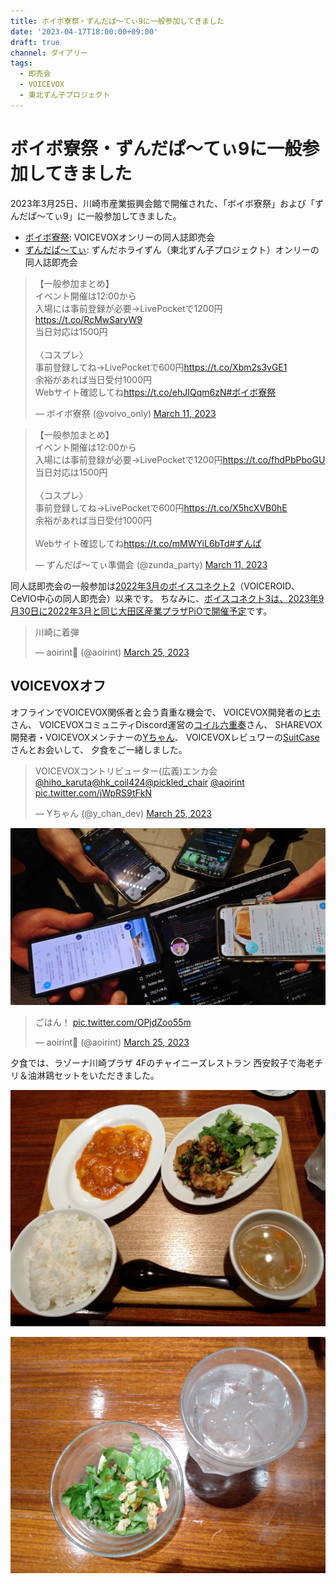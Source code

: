 ```yaml
---
title: ボイボ寮祭・ずんだぱ～てぃ9に一般参加してきました
date: '2023-04-17T18:00:00+09:00'
draft: true
channel: ダイアリー
tags:
  - 即売会
  - VOICEVOX
  - 東北ずん子プロジェクト
---
```

# ボイボ寮祭・ずんだぱ～てぃ9に一般参加してきました

2023年3月25日、川崎市産業振興会館で開催された、「ボイボ寮祭」および「ずんだぱ～てぃ9」に一般参加してきました。

- [ボイボ寮祭](https://voicevox.net/): VOICEVOXオンリーの同人誌即売会
- [ずんだぱ～てぃ](https://zunko.moe/): ずんだホライずん（東北ずん子プロジェクト）オンリーの同人誌即売会

<blockquote class="twitter-tweet"><p lang="ja" dir="ltr">【一般参加まとめ】<br />イベント開催は12:00から<br />入場には事前登録が必要→LivePocketで1200円<a href="https://t.co/RcMwSaryW9">https://t.co/RcMwSaryW9</a><br />当日対応は1500円<br /><br />〈コスプレ〉<br />事前登録してね→LivePocketで600円<a href="https://t.co/Xbm2s3vGE1">https://t.co/Xbm2s3vGE1</a><br />余裕があれば当日受付1000円<br />Webサイト確認してね<a href="https://t.co/ehJIQqm6zN">https://t.co/ehJIQqm6zN</a><a href="https://twitter.com/hashtag/%E3%83%9C%E3%82%A4%E3%83%9C%E5%AF%AE%E7%A5%AD?src=hash&amp;ref_src=twsrc%5Etfw">#ボイボ寮祭</a></p>&mdash; ボイボ寮祭 (@voivo_only) <a href="https://twitter.com/voivo_only/status/1634562114412253184?ref_src=twsrc%5Etfw">March 11, 2023</a></blockquote>

<blockquote class="twitter-tweet"><p lang="ja" dir="ltr">【一般参加まとめ】<br />イベント開催は12:00から<br />入場には事前登録が必要→LivePocketで1200円<a href="https://t.co/fhdPbPboGU">https://t.co/fhdPbPboGU</a><br />当日対応は1500円<br /><br />〈コスプレ〉<br />事前登録してね→LivePocketで600円<a href="https://t.co/X5hcXVB0hE">https://t.co/X5hcXVB0hE</a><br />余裕があれば当日受付1000円<br /><br />Webサイト確認してね<a href="https://t.co/mMWYiL6bTd">https://t.co/mMWYiL6bTd</a><a href="https://twitter.com/hashtag/%E3%81%9A%E3%82%93%E3%81%B1?src=hash&amp;ref_src=twsrc%5Etfw">#ずんぱ</a></p>&mdash; ずんだぱ～てぃ準備会 (@zunda_party) <a href="https://twitter.com/zunda_party/status/1634562157512921088?ref_src=twsrc%5Etfw">March 11, 2023</a></blockquote>

同人誌即売会の一般参加は[2022年3月のボイスコネクト2](/entry/2022/03/28/voiceconnect2_post)（VOICEROID、CeVIO中心の同人即売会）以来です。
ちなみに、[ボイスコネクト3は、2023年9月30日に2022年3月と同じ大田区産業プラザPiOで開催予定](https://twitter.com/voiceconnect_ad/status/1634932264558825472)です。

<blockquote class="twitter-tweet"><p lang="ja" dir="ltr">川崎に着弾</p>&mdash; aoirint🎐 (@aoirint) <a href="https://twitter.com/aoirint/status/1639460283168210944?ref_src=twsrc%5Etfw">March 25, 2023</a></blockquote>

## VOICEVOXオフ

オフラインでVOICEVOX関係者と会う貴重な機会で、
VOICEVOX開発者の[ヒホ](https://twitter.com/hiho_karuta)さん、
VOICEVOXコミュニティDiscord運営の[コイル六重奏](https://twitter.com/hk_coil424)さん、
SHAREVOX開発者・VOICEVOXメンテナーの[Yちゃん](https://twitter.com/y_chan_dev)、
VOICEVOXレビュワーの[SuitCase](https://twitter.com/pickled_chair)さんとお会いして、
夕食をご一緒しました。

<blockquote class="twitter-tweet"><p lang="ja" dir="ltr">VOICEVOXコントリビューター(広義)エンカ会<a href="https://twitter.com/hiho_karuta?ref_src=twsrc%5Etfw">@hiho_karuta</a><a href="https://twitter.com/hk_coil424?ref_src=twsrc%5Etfw">@hk_coil424</a><a href="https://twitter.com/pickled_chair?ref_src=twsrc%5Etfw">@pickled_chair</a> <a href="https://twitter.com/aoirint?ref_src=twsrc%5Etfw">@aoirint</a> <a href="https://t.co/jWpRS9tFkN">pic.twitter.com/jWpRS9tFkN</a></p>&mdash; Yちゃん (@y_chan_dev) <a href="https://twitter.com/y_chan_dev/status/1639558087760826368?ref_src=twsrc%5Etfw">March 25, 2023</a></blockquote>

![川崎駅に集まるVOICEVOXコントリビューターの写真](images/voicevox_contributors_2023-03-25_1280w.jpg "川崎駅に集まるVOICEVOXコントリビューター")

<blockquote class="twitter-tweet"><p lang="ja" dir="ltr">ごはん！ <a href="https://t.co/OPjdZoo55m">pic.twitter.com/OPjdZoo55m</a></p>&mdash; aoirint🎐 (@aoirint) <a href="https://twitter.com/aoirint/status/1639603865451630592?ref_src=twsrc%5Etfw">March 25, 2023</a></blockquote>

夕食では、ラゾーナ川崎プラザ 4Fのチャイニーズレストラン 西安餃子で海老チリ＆油淋鶏セットをいただきました。

![海老チリ＆油淋鶏セットの写真](images/gohan1_1280w.jpg "海老チリ＆油淋鶏セット")

![サラダと水の写真](images/gohan2_1280w.jpg "サラダと水")
